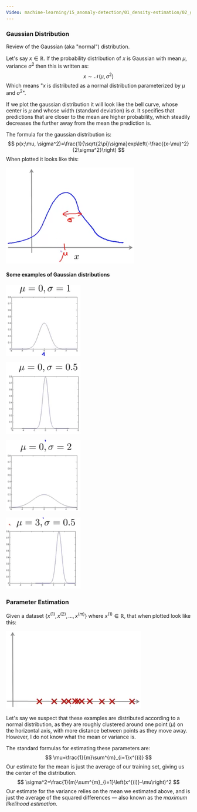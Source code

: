 ```yaml
---
Video: machine-learning/15_anomaly-detection/01_density-estimation/02_gaussian-distribution.mp4
---
```


### Gaussian Distribution

Review of the Gaussian (aka "normal") distribution.

Let's say $x\in\mathbb{R}$. If the probability distribution of $x$ is Gaussian with mean $\mu$, variance $\sigma^2$ then this is written as:
$$
x\sim\mathcal{N}(\mu,\sigma^2)
$$
Which means "$x$ is distributed as a normal distribution parameterized by $\mu$ and $\sigma^2$".

If we plot the gaussian distribution it will look like the bell curve, whose center is $\mu$ and whose width (standard deviation) is $\sigma$.  It specifies that predictions that are closer to the mean are higher probability, which steadily decreases the further away from the mean the prediction is.

The formula for the gaussian distribution is:
$$
p(x;\mu, \sigma^2)=\frac{1}{\sqrt{2\pi}\sigma}exp\left(-\frac{(x-\mu)^2}{2\sigma^2}\right)
$$
When plotted it looks like this:

![image-20210603163846977](02-gaussian-distribution.assets/image-20210603163846977.png)

#### Some examples of Gaussian distributions

![image-20210603164003819](02-gaussian-distribution.assets/image-20210603164003819.png)

![image-20210603164054339](02-gaussian-distribution.assets/image-20210603164054339.png)

![image-20210603164155961](02-gaussian-distribution.assets/image-20210603164155961.png)

![image-20210603164416187](02-gaussian-distribution.assets/image-20210603164416187.png)

### Parameter Estimation

Given a dataset $\{x^{(1)}, x^{(2)}, …, x^{(m)}\}$ where  $x^{(1)}\in\mathbb{R}$, that when plotted look like this:

![image-20210603164648030](02-gaussian-distribution.assets/image-20210603164648030.png)

Let's say we suspect that these examples are distributed according to a normal distribution, as they are roughly clustered around one point ($\mu$) on the horizontal axis, with more distance between points as they move away.  However, I do not know what the mean or variance is.  

The standard formulas for estimating these parameters are:
$$
\mu=\frac{1}{m}\sum^{m}_{i=1}x^{(i)}
$$
Our estimate for the mean is just the average of our training set, giving us the center of the distribution.
$$
\sigma^2=\frac{1}{m}\sum^{m}_{i=1}\left(x^{(i)}-\mu\right)^2
$$
Our estimate for the variance relies on the mean we estimated above, and is just the average of the squared differences — also known as the *maximum likelihood estimation*.
